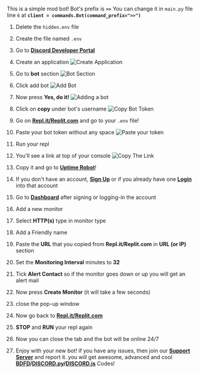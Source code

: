This is a simple mod bot! Bot's prefix is **`>>`**
You can change it in `main.py` file line `6` at 
**`client = commands.Bot(command_prefix=">>")`**

1) Delete the `hidden.env` file

2) Create the file named `.env`

3) Go to **[Discord Developer Portal](https://discord.com/developers)**

4) Create an application ![Create Application](https://cdn.discordapp.com/attachments/805715083598495754/823570525891592271/unknown.png)

5) Go to **bot** section ![Bot Section](https://cdn.discordapp.com/attachments/805715083598495754/823571372194136064/unknown.png)

6) Click add bot ![Add Bot](https://cdn.discordapp.com/attachments/805715083598495754/823571580734144563/unknown.png)

7) Now press **Yes, do it!** ![Adding a bot](https://cdn.discordapp.com/attachments/805715083598495754/823571746061287444/unknown.png)

8) Click on **copy** under bot's username ![Copy Bot Token](https://cdn.discordapp.com/attachments/805715083598495754/823572116590428210/unknown.png)

9) Go on **[Repl.it/Replit.com](https://replit.com)** and go to your `.env` file!

10) Paste your bot token without any space ![Paste your token](https://cdn.discordapp.com/attachments/805715083598495754/823572711947239465/unknown.png)

11) Run your repl

12) You'll see a link at top of your console ![Copy The Link](https://cdn.discordapp.com/attachments/805715083598495754/823873347309273118/unknown.png)

13) Copy it and go to **[Uptime Robot](https://uptimerobot.com/)**!

14) If you don't have an account, **[Sign Up](https://uptimerobot.com/signUp)** or if you already have one **[Login](https://uptimerobot.com/login)** into that account

15) Go to **[Dashboard](https://uptimerobot.com/dashboard)** after signing or logging-in the account

16) Add a new monitor

17) Select **HTTP(s)** type in monitor type

18) Add a Friendly name

19) Paste the **URL** that you copied from **Repl.it/Replit.com** in **URL (or IP)** section

20) Set the **Monitoring Interval** minutes to **32**

21) Tick **Alert Contact** so if the monitor goes down or up you will get an alert mail

22) Now press **Create Monitor** (it will take a few seconds)

23) close the pop-up window

24) Now go back to **[Repl.it/Replit.com](https://replit.com)**

25) **STOP** and **RUN** your repl again

26) Now you can close the tab and the bot will be online 24/7

27) Enjoy with your new bot! if you have any issues, then join our **[Support Server](https://dsc.gg/wikis/)** and report it. you will get awesome, advanced and cool **[BDFD](https://botdesignerdiscord.com/)/[DISCORD.py](https://www.python.org/)/[DISCORD.js](https://discord.js.org/)** Codes!
